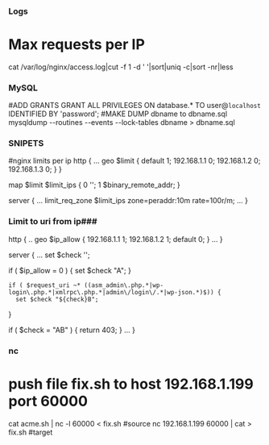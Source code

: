 ### Logs
# Max requests per IP
cat /var/log/nginx/access.log|cut -f 1 -d ' '|sort|uniq -c|sort -nr|less 

### MySQL
#ADD GRANTS
GRANT ALL PRIVILEGES ON database.* TO user@`localhost` IDENTIFIED BY 'password';
#MAKE DUMP dbname to dbname.sql
mysqldump --routines --events --lock-tables dbname > dbname.sql

### SNIPETS

#nginx limits per ip
http {
...
geo $limit {
 default 1;
192.168.1.1 0;
192.168.1.2 0;
192.168.1.3 0;
}
}

map $limit $limit_ips {
 0 '';
 1 $binary_remote_addr;
}

server {
...
limit_req_zone $limit_ips zone=peraddr:10m rate=100r/m;
...
}

### Limit to uri from ip###
http {
..
geo $ip_allow {
192.168.1.1 1;
192.168.1.2 1;
default 0;
}
...
}

server {
...
   set $check '';
  
   if ( $ip_allow = 0  ) {
      set $check "A";
   }

    if ( $request_uri ~* ((asm_admin\.php.*|wp-login\.php.*|xmlrpc\.php.*|admin\/login\/.*|wp-json.*)$)) {
      set $check "${check}B";
   }

   if ( $check = "AB" ) {
      return 403;
      }
...
}

### nc
# push file fix.sh to host 192.168.1.199 port 60000
cat acme.sh | nc -l 60000 < fix.sh #source
nc 192.168.1.199 60000 | cat > fix.sh #target
